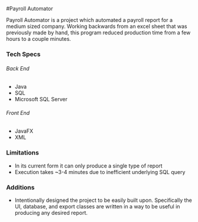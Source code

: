 #Payroll Automator

Payroll Automator is a project which automated a payroll report for a medium sized company. Working backwards from an excel sheet that was previously made by hand, this program reduced production time from a few hours to a couple minutes. 

### Tech Specs
###### Back End
- Java 
- SQL
- Microsoft SQL Server 

###### Front End 
- JavaFX
- XML

### Limitations
- In its current form it can only produce a single type of report
- Execution takes ~3-4 minutes due to inefficient underlying SQL query

### Additions
- Intentionally designed the project to be easily built upon. Specifically the UI, database, and export classes are written in a way to be useful in producing any desired report.
